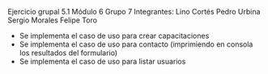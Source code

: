 Ejercicio grupal 5.1 Módulo 6
Grupo 7 
Integrantes: 
  Lino Cortés
  Pedro Urbina
  Sergio Morales
  Felipe Toro

- Se implementa el caso de uso para crear capacitaciones
- Se implementa el caso de uso para contacto (imprimiendo en consola los resultados del formulario)
- Se implementa el caso de uso para listar usuarios
